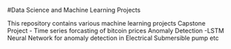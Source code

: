 
#Data Science and Machine Learning Projects

This repository contains various machine learning projects 
Capstone Project - Time series forcasting of bitcoin prices
Anomaly Detection -LSTM Neural Network for anomaly detection in Electrical Submersible pump
etc
